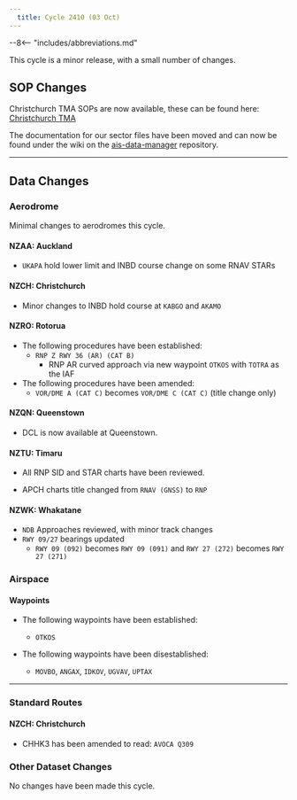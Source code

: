 ```yaml
---
  title: Cycle 2410 (03 Oct)
---
```


--8<-- "includes/abbreviations.md"

This cycle is a minor release, with a small number of changes. 

## SOP Changes

Christchurch TMA SOPs are now available, these can be found here: [Christchurch TMA](../../terminal/ctma.md)

The documentation for our sector files have been moved and can now be found under the wiki on the [ais-data-manager](https://github.com/vatnz-dev/ais-data-manager/wiki) repository.

-----

## Data Changes

### Aerodrome

Minimal changes to aerodromes this cycle.

#### NZAA: Auckland

- `UKAPA` hold lower limit and INBD course change on some RNAV STARs

#### NZCH: Christchurch

- Minor changes to INBD hold course at `KABGO` and `AKAMO`

#### NZRO: Rotorua

- The following procedures have been established:
    - `RNP Z RWY 36 (AR) (CAT B)`
        - RNP AR curved approach via new waypoint `OTKOS` with `TOTRA` as the IAF
- The following procedures have been amended:
    - `VOR/DME A (CAT C)` becomes `VOR/DME C (CAT C)` (title change only)

#### NZQN: Queenstown

- DCL is now available at Queenstown.

#### NZTU: Timaru

- All RNP SID and STAR charts have been reviewed.

- APCH charts title changed from `RNAV (GNSS)` to `RNP`

#### NZWK: Whakatane

- `NDB` Approaches reviewed, with minor track changes
- `RWY 09/27` bearings updated
    - `RWY 09 (092)` becomes `RWY 09 (091)` and `RWY 27 (272)` becomes `RWY 27 (271)`

### Airspace

#### Waypoints

- The following waypoints have been established:
    - `OTKOS`

- The following waypoints have been disestablished:
    - `MOVBO`, `ANGAX`, `IDKOV`, `UGVAV`, `UPTAX`

-----

### Standard Routes

#### NZCH: Christchurch

- CHHK3 has been amended to read: `AVOCA Q309`

### Other Dataset Changes

No changes have been made this cycle.


